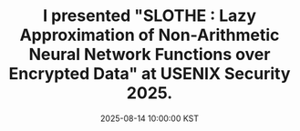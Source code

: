 ---
title: >-
    I presented "SLOTHE : Lazy Approximation of Non-Arithmetic Neural Network Functions over Encrypted Data" at USENIX Security 2025.
date: 2025-08-14 10:00:00 KST
---